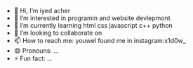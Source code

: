 - 👋 Hi, I’m iyed acher 
- 👀 I’m interested in programin and website devlepmont
- 🌱 I’m currently learning html css javascript c++ python
- 💞️ I’m looking to collaborate on 
- 📫 How to reach me: youwel found me in instagram:x1d0w_     
- 😄 Pronouns: ...
- ⚡ Fun fact: ...

<!---
X1d0w/X1d0w is a ✨ special ✨ repository because its `README.md` (this file) appears on your GitHub profile.
You can click the Preview link to take a look at your changes.
--->
